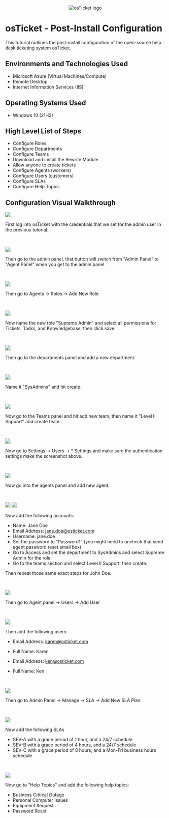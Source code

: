 <p align="center">
<img src="https://i.imgur.com/Clzj7Xs.png" alt="osTicket logo"/>
</p>

<h1>osTicket - Post-Install Configuration</h1>
This tutorial outlines the post-install configuration of the open-source help desk ticketing system osTicket.<br />

<h2>Environments and Technologies Used</h2>

- Microsoft Azure (Virtual Machines/Compute)
- Remote Desktop
- Internet Information Services (IIS)

<h2>Operating Systems Used </h2>

- Windows 10</b> (21H2)

<h2>High Level List of Steps</h2>

- Configure Roles
- Configure Departments
- Configure Teams
- Download and install the Rewrite Module
- Allow anyone to create tickets
- Configure Agents (workers)
- Configure Users (customers)
- Configure SLAs
- Configure Help Topics

<h2>Configuration Visual Walkthrough</h2>

<p>
<img src="https://i.imgur.com/970aBAE.jpg"/>
</p>
<p>
First log into osTicket with the credentials that we set for the admin user in the previous tutorial.
</p>
<br />

<p>
<img src="https://i.imgur.com/smoRDS8.png"/>
</p>
<p>
Then go to the admin panel, that button will switch from "Admin Panel" to "Agent Panel" when you get to the admin panel.
</p>
<br />

<p>
<img src="https://i.imgur.com/B6eLqcE.png"/>
</p>
<p>
Then go to Agents -> Roles -> Add New Role
</p>
<br />

<p>
<img src="https://i.imgur.com/dKzlDpy.png"/>
</p>
<p>
Now name the new role "Supreme Admin" and select all permissions for Tickets, Tasks, and Knowledgebase, then click save.
</p>
<br />

<p>
<img src="https://i.imgur.com/fujykeu.png"/>
</p>
<p>
Then go to the departments panel and add a new department.
</p>
<br />

<p>
<img src="https://i.imgur.com/awbVYtb.png"/>
</p>
<p>
Name it "SysAdmins" and hit create.
</p>
<br />

<p>
<img src="https://i.imgur.com/px2oFmM.png"/>
</p>
<p>
Now go to the Teams panel and hit add new team, then name it "Level II Support" and create team.
</p>
<br />

<p>
<img src="https://i.imgur.com/55PgdlN.png"/>
</p>
<p>
Now go to Settings -> Users -> * Settings and make sure the authentication settings make the screenshot above.
</p>
<br />

<p>
<img src="https://i.imgur.com/zgW8RYK.png"/>
</p>
<p>
Now go into the agents panel and add new agent.
</p>
<br />

<p>
<img src="https://i.imgur.com/VbdAyYo.png"/>
<img src="https://i.imgur.com/bOpYXec.png"/>
</p>
<p>
Now add the following accounts:

- Name:	Jane Doe
- Email Address: jane.doe@osticket.com
- Username: jane.doe
- Set the password to "Password1" (you might need to uncheck that send agent password reset email box)
- Go to Access and set the department to SysAdmins and select Supreme Admin for the role.
- Go to the teams section and select Level II Support, then create.
  
Then repeat those same exact steps for John Doe.
</p>
<br />

<p>
<img src="https://i.imgur.com/OOQdVmW.png"/>
</p>
<p>
Then go to Agent panel -> Users -> Add User
</p>
<br />

<p>
<img src="https://i.imgur.com/6uBqz01.png"/>
</p>
<p>
Then add the following users:
 
- Email Address: karen@osticket.com
- Full Name: Karen
  
- Email Address: ken@osticket.com
- Full Name: Ken
</p>
<br />

<p>
<img src="https://i.imgur.com/mdD3pzb.png"/>
</p>
<p>
Then go to Admin Panel -> Manage -> SLA -> Add New SLA Plan
</p>
<br />

<p>
<img src="https://i.imgur.com/AFDwYsq.png"/>
</p>
<p>
Now add the following SLAs
  
- SEV-A with a grace period of 1 hour, and a 24/7 schedule
- SEV-B with a grace period of 4 hours, and a 24/7 schedule
- SEV-C with a grace period of 8 hours, and a Mon-Fri business hours schedule
</p>
<br />

<p>
<img src="https://i.imgur.com/YL0FxCx.png"/>
</p>
<p>
Now go to "Help Topics" and add the following help topics:
  
- Business Critical Outage
- Personal Computer Issues
- Equipment Request
- Password Reset
  
